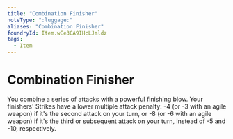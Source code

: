 ```yaml
---
title: "Combination Finisher"
noteType: ":luggage:"
aliases: "Combination Finisher"
foundryId: Item.wEe3CA9IHcLJmldz
tags:
  - Item
---
```


# Combination Finisher

You combine a series of attacks with a powerful finishing blow. Your finishers' Strikes have a lower multiple attack penalty: -4 (or -3 with an agile weapon) if it's the second attack on your turn, or -8 (or -6 with an agile weapon) if it's the third or subsequent attack on your turn, instead of -5 and -10, respectively.
